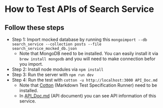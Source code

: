 # How to Test APIs of Search Service

## Follow these steps
* Step 1: Import mocked database by running this ```mongoimport --db search_service --collection posts --file search_service_mocked_db.json```
   * Note that MongoDB need to be installed. You can easily install it via ```brew install mongodb``` and you will need to make connection befor you import.
* Step 2: Install node modules via ```npm install```
* Step 3: Run the server with ```npm run dev```
* Step 4: Run the test with ```cotton -u http://localhost:3000 API_Doc.md```
   * Note that [Cotton](https://github.com/chonla/cotton) (Markdown Test Specification Runner) need to be installed.
   * In [API_Doc.md](https://github.com/Skydddoogg/soa2019_group2/blob/master/api/post/API_Doc.md) (API document) you can see API information of this service.
